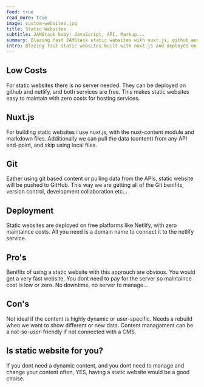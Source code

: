 ```yaml
---
feed: true
read_more: true
image: custom-websites.jpg
title: Static Websites
subtitle: JAMStack baby! JavaScript, API, Markup...
summary: Blazing fast JAMStack static websites with nuxt.js, github and netlify... Git based content and APIs. 
intro: Blazing fast static websites built with nuxt.js and deployed on github and netlify... Git based content and APIs, with low maintaince costs
---
```


## Low Costs
For static websites there is no server needed. They can be deployed on github and netlify, and both services are free. This makes static websites easy to maintain with zero costs for hosting services.

## Nuxt.js
For building static websites i use nuxt.js, with the nuxt-content module and markdown files. Additionally we can pull the data (content) from any API end-point, and skip using local files.

## Git
Eather using git based content or pulling data from the APIs, static website will be pushed to GitHub. This way we are getting all of the Git benifits, version control, development collaboration etc...

## Deployment
Static websites are deployed on free platforms like Netlify, with zero maintaince costs. All you need is a domain name to connect it to the netlify service.

## Pro's
Benifits of using a static website with this approuch are obvious. You would get a very fast website. You dont need to pay for the server so maintaince cost is low or zero. No downtime, no server to manage...

## Con's
Not ideal if the content is highly dynamic or user-specific. Needs a rebuild when we want to show different or new data. Content managament can be a not-so-user-friendly if not connected with a CMS.

## Is static website for you?
If you dont need a dynamic content, and you dont need to manage and change your content often, YES, having a static website would be a good choise.
